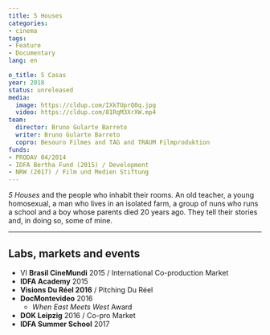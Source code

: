 ```yaml
---
title: 5 Houses
categories:
- cinema
tags:
- Feature
- Documentary
lang: en

o_title: 5 Casas
year: 2018
status: unreleased
media:
  image: https://cldup.com/IXkTUprQ0q.jpg
  video: https://cldup.com/81RqM3XrXW.mp4
team:
  director: Bruno Gularte Barreto
  writer: Bruno Gularte Barreto
  copro: Besouro Filmes and TAG and TRAUM Filmproduktion
funds:
- PRODAV 04/2014
- IDFA Bertha Fund (2015) / Development
- NRW (2017) / Film und Medien Stiftung
---
```


_5 Houses_ and the people who inhabit their rooms. An old teacher, a young homosexual, a man who lives in an isolated farm, a group of nuns who runs a school and a boy whose parents died 20 years ago. They tell their stories and, in doing so, some of mine.


---

## Labs, markets and events
* VI **Brasil CineMundi** 2015 / International Co-production Market
* **IDFA Academy** 2015
* **Visions Du Réel 2016** / Pitching Du Réel
* **DocMontevideo** 2016
  * _When East Meets West_ Award
* **DOK Leipzig** 2016 / Co-pro Market
* **IDFA Summer School** 2017
